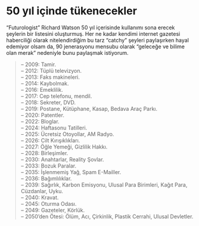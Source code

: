 # 50 yıl içinde tükenecekler

“Futurologist” Richard Watson 50 yıl içerisinde kullanımı sona erecek şeylerin bir listesini oluşturmuş. Her ne kadar kendimi internet gazetesi haberciliği olarak nitelendirdiğim bu tarz “catchy” şeyleri paylaşırken hayal edemiyor olsam da, 90 jenerasyonu mensubu olarak “geleceğe ve bilime olan merak” nedeniyle bunu paylaşmak istiyorum.

> – 2009: Tamir.  
> – 2012: Tüplü televizyon.  
> – 2013: Faks makineleri.  
> – 2014: Kaybolmak.  
> – 2016: Emeklilik.  
> – 2017: Cep telefonu, mendil.  
> – 2018: Sekreter, DVD.  
> – 2019: Postane, Kütüphane, Kasap, Bedava Araç Parkı.  
> – 2020: Patentler.  
> – 2022: Bloglar.  
> – 2024: Haftasonu Tatilleri.  
> – 2025: Ücretsiz Otoyollar, AM Radyo.  
> – 2026: Cilt Kırışıklıkları.  
> – 2027: Öğle Yemeği, Gizlilik Hakkı.  
> – 2028: Birleşimler.  
> – 2030: Anahtarlar, Reality Şovlar.  
> – 2033: Bozuk Paralar.  
> – 2035: İşlenmemiş Yağ, Spam E-Mailler.  
> – 2036: Bağımlılıklar.  
> – 2039: Sağırlık, Karbon Emisyonu, Ulusal Para Birimleri, Kağıt Para, Cüzdanlar, Uyku.  
> – 2040: Kravat.  
> – 2045: Oturma Odası.  
> – 2049: Gazeteler, Körlük.  
> – 2050’den Ötesi: Ölüm, Acı, Çirkinlik, Plastik Cerrahi, Ulusal Devletler.

